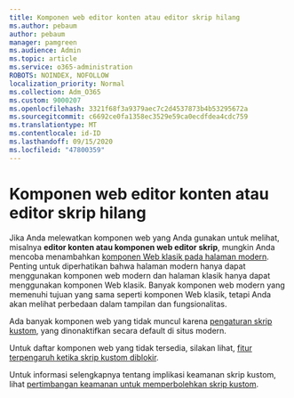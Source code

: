 ```yaml
---
title: Komponen web editor konten atau editor skrip hilang
ms.author: pebaum
author: pebaum
manager: pamgreen
ms.audience: Admin
ms.topic: article
ms.service: o365-administration
ROBOTS: NOINDEX, NOFOLLOW
localization_priority: Normal
ms.collection: Adm_O365
ms.custom: 9000207
ms.openlocfilehash: 3321f68f3a9379aec7c2d4537873b4b53295672a
ms.sourcegitcommit: c6692ce0fa1358ec3529e59ca0ecdfdea4cdc759
ms.translationtype: MT
ms.contentlocale: id-ID
ms.lasthandoff: 09/15/2020
ms.locfileid: "47800359"
---
```

# <a name="content-editor-or-script-editor-web-parts-are-missing"></a>Komponen web editor konten atau editor skrip hilang

Jika Anda melewatkan komponen web yang Anda gunakan untuk melihat, misalnya **editor konten atau komponen web editor skrip**, mungkin Anda mencoba menambahkan [komponen Web klasik pada halaman modern](https://support.office.com/article/classic-and-modern-web-part-experiences-3fdae6c3-8fc1-49ab-8708-8c104b882e64). Penting untuk diperhatikan bahwa halaman modern hanya dapat menggunakan komponen web modern dan halaman klasik hanya dapat menggunakan komponen Web klasik. Banyak komponen web modern yang memenuhi tujuan yang sama seperti komponen Web klasik, tetapi Anda akan melihat perbedaan dalam tampilan dan fungsionalitas.

Ada banyak komponen web yang tidak muncul karena [pengaturan skrip kustom](https://docs.microsoft.com/sharepoint/allow-or-prevent-custom-script), yang dinonaktifkan secara default di situs modern. 

Untuk daftar komponen web yang tidak tersedia, silakan lihat, [fitur terpengaruh ketika skrip kustom diblokir](https://docs.microsoft.com/sharepoint/allow-or-prevent-custom-script#features-affected-when-custom-script-is-blocked).

Untuk informasi selengkapnya tentang implikasi keamanan skrip kustom, lihat [pertimbangan keamanan untuk memperbolehkan skrip kustom](https://docs.microsoft.com/sharepoint/security-considerations-of-allowing-custom-script).
